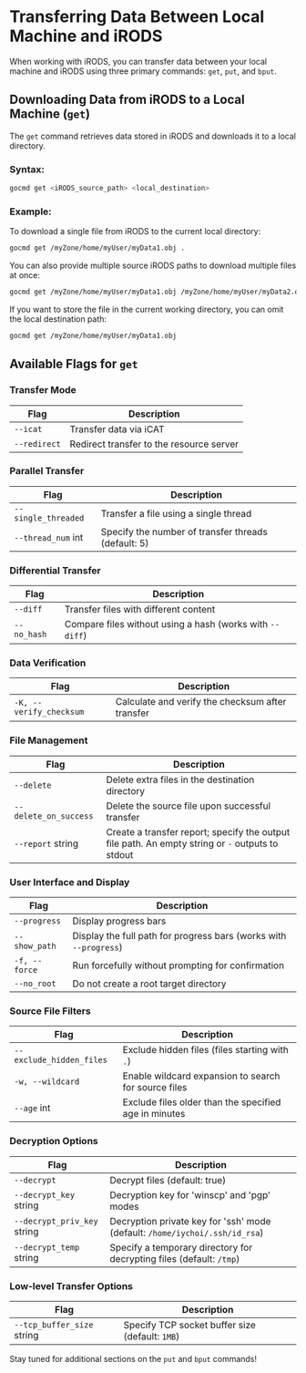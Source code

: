 # Transferring Data Between Local Machine and iRODS

When working with iRODS, you can transfer data between your local machine and iRODS using three primary commands: `get`, `put`, and `bput`.

## Downloading Data from iRODS to a Local Machine (`get`)

The `get` command retrieves data stored in iRODS and downloads it to a local directory.

### Syntax:
```sh
gocmd get <iRODS_source_path> <local_destination>
```

### Example:
To download a single file from iRODS to the current local directory:
```sh
gocmd get /myZone/home/myUser/myData1.obj .
```

You can also provide multiple source iRODS paths to download multiple files at once:
```sh
gocmd get /myZone/home/myUser/myData1.obj /myZone/home/myUser/myData2.obj .
```

If you want to store the file in the current working directory, you can omit the local destination path:
```sh
gocmd get /myZone/home/myUser/myData1.obj
```

## Available Flags for `get`

### Transfer Mode
| Flag | Description |
|------|-------------|
| `--icat` | Transfer data via iCAT |
| `--redirect` | Redirect transfer to the resource server |

### Parallel Transfer
| Flag | Description |
|------|-------------|
| `--single_threaded` | Transfer a file using a single thread |
| `--thread_num` int | Specify the number of transfer threads (default: 5) |

### Differential Transfer
| Flag | Description |
|------|-------------|
| `--diff` | Transfer files with different content |
| `--no_hash` | Compare files without using a hash (works with `--diff`) |

### Data Verification
| Flag | Description |
|------|-------------|
| `-K, --verify_checksum` | Calculate and verify the checksum after transfer |

### File Management
| Flag | Description |
|------|-------------|
| `--delete` | Delete extra files in the destination directory |
| `--delete_on_success` | Delete the source file upon successful transfer |
| `--report` string | Create a transfer report; specify the output file path. An empty string or `-` outputs to stdout |

### User Interface and Display
| Flag | Description |
|------|-------------|
| `--progress` | Display progress bars |
| `--show_path` | Display the full path for progress bars (works with `--progress`) |
| `-f, --force` | Run forcefully without prompting for confirmation |
| `--no_root` | Do not create a root target directory |

### Source File Filters
| Flag | Description |
|------|-------------|
| `--exclude_hidden_files` | Exclude hidden files (files starting with `.`) |
| `-w, --wildcard` | Enable wildcard expansion to search for source files |
| `--age` int | Exclude files older than the specified age in minutes |

### Decryption Options
| Flag | Description |
|------|-------------|
| `--decrypt` | Decrypt files (default: true) |
| `--decrypt_key` string | Decryption key for 'winscp' and 'pgp' modes |
| `--decrypt_priv_key` string | Decryption private key for 'ssh' mode (default: `/home/iychoi/.ssh/id_rsa`) |
| `--decrypt_temp` string | Specify a temporary directory for decrypting files (default: `/tmp`) |

### Low-level Transfer Options
| Flag | Description |
|------|-------------|
| `--tcp_buffer_size` string | Specify TCP socket buffer size (default: `1MB`) |

Stay tuned for additional sections on the `put` and `bput` commands!

